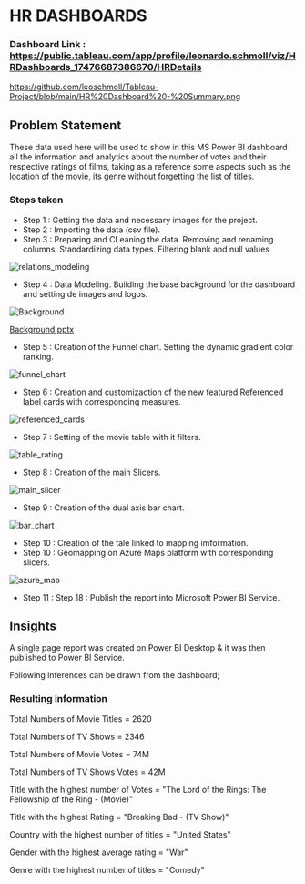 # HR DASHBOARDS

### Dashboard Link : https://public.tableau.com/app/profile/leonardo.schmoll/viz/HRDashboards_17476687386670/HRDetails

https://github.com/leoschmoll/Tableau-Project/blob/main/HR%20Dashboard%20-%20Summary.png

## Problem Statement

These data used here will be used to show in this MS Power BI dashboard all the information and analytics about the number of votes and their respective ratings of films, taking as a reference some aspects such as the location of the movie, its genre without forgetting the list of titles.


### Steps taken

- Step 1 : Getting the data and necessary images for the project.
- Step 2 : Importing the data (csv file).
- Step 3 : Preparing and CLeaning the data. Removing and renaming columns. Standardizing data types. Filtering blank and null values


![relations_modeling](https://github.com/leoschmoll/Netflix-Report/assets/152095978/43a2904d-0c55-4b7d-978c-6ce426fac028)

- Step 4 : Data Modeling. Building the base background  for the dashboard and setting de images and logos.

![Background](https://github.com/leoschmoll/Netflix-Report/assets/152095978/7142b599-f447-493b-9314-f02b0527c44d)


[Background.pptx](https://github.com/leoschmoll/Netflix-Report/files/15017108/Background.pptx)


- Step 5 : Creation of the Funnel chart. Setting the dynamic gradient color ranking.
  
![funnel_chart](https://github.com/leoschmoll/Netflix-Report/assets/152095978/a0ec9696-0dd0-4a14-972b-d4516ef0f409)


- Step 6 : Creation and customizaction of the new featured Referenced label cards with corresponding measures.

![referenced_cards](https://github.com/leoschmoll/Netflix-Report/assets/152095978/70423e2d-2827-4de9-8dd6-868e819f543c)

- Step 7 : Setting of the movie table with it filters. 

![table_rating](https://github.com/leoschmoll/Netflix-Report/assets/152095978/bd2c6b4b-bed9-4352-8068-eb72f485576b)

- Step 8 : Creation of the main Slicers.

![main_slicer ](https://github.com/leoschmoll/Netflix-Report/assets/152095978/e0268421-82d7-43c3-a6dc-acf4223d884a)

- Step 9 : Creation of the dual axis bar chart.

![bar_chart](https://github.com/leoschmoll/Netflix-Report/assets/152095978/bd4c9fd2-8729-4c6a-9039-3894525bc4f3)

- Step 10 : Creation of the tale linked to mapping imformation.
- Step 10 : Geomapping on  Azure Maps platform with corresponding slicers. 

![azure_map](https://github.com/leoschmoll/Netflix-Report/assets/152095978/90192578-34fe-406e-bcba-6aee29ec5b5e)

- Step 11 : Step 18 : Publish the report into Microsoft Power BI Service.


## Insights

A single page report was created on Power BI Desktop & it was then published to Power BI Service.

Following inferences can be drawn from the dashboard;

### Resulting information

   Total Numbers of Movie Titles = 2620 

   Total Numbers of TV Shows = 2346

   Total Numbers of Movie Votes = 74M

   Total Numbers of TV Shows Votes = 42M

   Title with the highest number of Votes = "The Lord of the Rings: The Fellowship of the Ring - (Movie)"
   
   Title with the highest Rating = "Breaking Bad - (TV Show)"

   Country with the highest number of titles = "United States"

   Gender with the highest average rating = "War"

   Genre with the highest number of titles = "Comedy"

